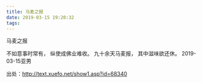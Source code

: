```yaml
---
title: 马麦之报
date: 2019-03-15 19:20:32
tags:
---
```

马麦之报

不如意事时常有，
纵使成佛业难收。
九十余天马麦报，
其中滋味欲还休。
2019-03-15亚男

出处：http://text.xuefo.net/show1.asp?id=68340
